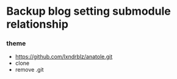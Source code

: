 # Backup blog setting submodule relationship

### theme 


- https://github.com/lxndrblz/anatole.git
- clone 
- remove .git

